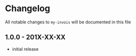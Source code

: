 # Changelog

All notable changes to `my-invois` will be documented in this file

## 1.0.0 - 201X-XX-XX

- initial release
